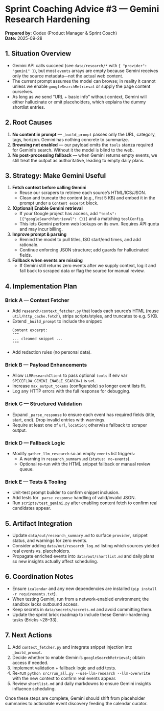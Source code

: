# Sprint Coaching Advice #3 — Gemini Research Hardening

**Prepared by:** Codex (Product Manager & Sprint Coach)  
**Date:** 2025-09-28

## 1. Situation Overview
- Gemini API calls succeed (see `data/research/*` with `{ "provider": "gemini" }`), but most `events` arrays are empty because Gemini receives only the source metadata—not the actual web content.
- The current prompt assumes the model can browse; in reality it cannot unless we enable `googleSearchRetrieval` or supply the page content ourselves.
- As long as we send “URL + basic info” without context, Gemini will either hallucinate or emit placeholders, which explains the dummy shortlist entries.

## 2. Root Causes
1. **No content in prompt** — `_build_prompt` passes only the URL, category, tags, horizon. Gemini has nothing concrete to summarize.
2. **Browsing not enabled** — our payload omits the `tools` stanza required for Gemini’s search. Without it the model is blind to the web.
3. **No post-processing fallback** — when Gemini returns empty events, we still treat the output as authoritative, leading to empty daily plans.

## 3. Strategy: Make Gemini Useful
1. **Fetch context before calling Gemini**  
   - Reuse our scrapers to retrieve each source’s HTML/ICS/JSON.  
   - Clean and truncate the content (e.g., first 5 KB) and embed it in the prompt under a `Content excerpt` block.
2. **(Optional) Enable Gemini retrieval**  
   - If your Google project has access, add `"tools": [{"googleSearchRetrieval": {}}]` and a matching `toolConfig`.  
   - This lets Gemini perform web lookups on its own. Requires API quota and may incur billing.
3. **Improve prompt & parsing**  
   - Remind the model to pull titles, ISO start/end times, and add rationale.  
   - Continue enforcing JSON structure; add guards for hallucinated fields.
4. **Fallback when events are missing**  
   - If Gemini still returns zero events after we supply context, log it and fall back to scraped data or flag the source for manual review.

## 4. Implementation Plan

### Brick A — Context Fetcher
- Add `research/context_fetcher.py` that loads each source’s HTML (reuse `util/http_cache.fetch`), strips scripts/styles, and truncates to e.g. 5 KB.
- Extend `_build_prompt` to include the snippet:
  ```text
  Content excerpt:
  """
  ... cleaned snippet ...
  """
  ```
- Add redaction rules (no personal data).

### Brick B — Payload Enhancements
- Allow `LLMResearchClient` to pass optional `tools` if env var `SPICEFLOW_GEMINI_ENABLE_SEARCH=1` is set.  
- Increase `max_output_tokens` (configurable) so longer event lists fit.  
- Log any HTTP errors with the full response for debugging.

### Brick C — Structured Validation
- Expand `_parse_response` to ensure each event has required fields (title, start, end). Drop invalid entries with warnings.  
- Require at least one of `url`, `location`; otherwise fallback to scraper output.

### Brick D — Fallback Logic
- Modify `gather_llm_research` so an empty `events` list triggers:
  - A warning in `research_summary.md` (`status: no-events`).
  - Optional re-run with the HTML snippet fallback or manual review queue.

### Brick E — Tests & Tooling
- Unit-test prompt builder to confirm snippet inclusion.  
- Add tests for `_parse_response` handling of valid/invalid JSON.  
- Run `scripts/test_gemini.py` after enabling content fetch to confirm real candidates appear.

## 5. Artifact Integration
- Update `data/out/research_summary.md` to surface `provider`, snippet status, and warnings for zero events.  
- Consider adding `data/out/research_log.md` listing which sources yielded real events vs. placeholders.
- Propagate enriched events into `data/out/shortlist.md` and daily plans so new insights actually affect scheduling.

## 6. Coordination Notes
- Ensure `icalendar` and any new dependencies are installed (`pip install -r requirements.txt`).  
- When testing Gemini, run from a network-enabled environment; the sandbox lacks outbound access.  
- Keep secrets in `data/secrets/secrets.md` and avoid committing them.  
- Update the sprint brick roadmap to include these Gemini-hardening tasks (Bricks ~28–33).

## 7. Next Actions
1. Add `context_fetcher.py` and integrate snippet injection into `_build_prompt`.
2. Decide whether to enable Gemini’s `googleSearchRetrieval`; obtain access if needed.  
3. Implement validation + fallback logic and add tests.  
4. Re-run `python src/run_all.py --use-llm-research --llm-overwrite` with the new context to confirm real events appear.  
5. Review `shortlist.md` and daily markdowns to ensure Gemini insights influence scheduling.  

Once these steps are complete, Gemini should shift from placeholder summaries to actionable event discovery feeding the calendar curator.
